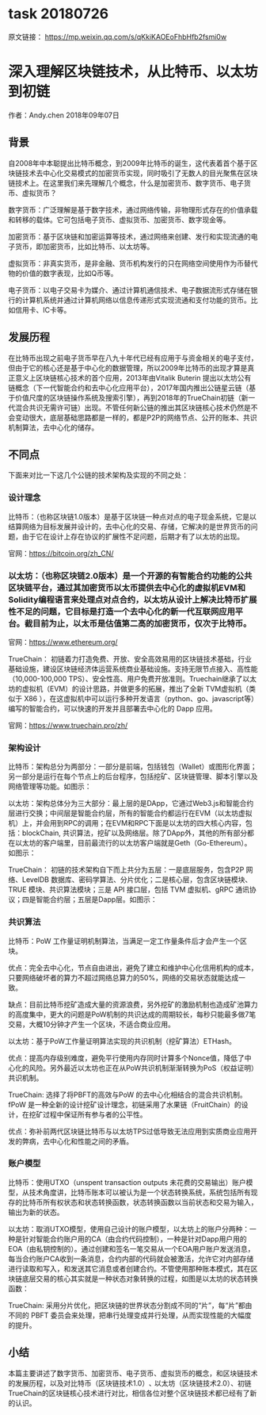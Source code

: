 task 20180726
=================================================
 原文链接： https://mp.weixin.qq.com/s/qKkiKAOEoFhbHfb2fsmi0w

# 深入理解区块链技术，从比特币、以太坊到初链
作者：Andy.chen 2018年09年07日

## 背景

自2008年中本聪提出比特币概念，到2009年比特币的诞生，这代表着首个基于区块链技术去中心化交易模式的加密货币实现，同时吸引了无数人的目光聚焦在区块链技术上。在这里我们来先理解几个概念，什么是加密货币、数字货币、电子货币、虚拟货币？

数字货币：广泛理解是基于数字技术，通过网络传输，非物理形式存在的价值承载和转移的载体。它可包括电子货币、虚拟货币、加密货币、数字现金等。

加密货币：基于区块链和加密运算等技术，通过网络来创建、发行和实现流通的电子货币，即加密货币，比如比特币、以太坊等。

虚拟货币：非真实货币，是非金融、货币机构发行的只在网络空间使用作为币替代物的价值的数字表现，比如Q币等。

电子货币：以电子交易卡为媒介、通过计算机通信技术、电子数据流形式存储在银行的计算机系统并通过计算机网络以信息传递形式实现流通和支付功能的货币。比如信用卡、IC卡等。



## 发展历程

在比特币出现之前电子货币早在八九十年代已经有应用于与资金相关的电子支付，但由于它的核心还是基于中心化的数据管理，所以2009年比特币的出现才算是真正意义上区块链核心技术的首个应用，2013年由Vitalik Buterin 提出以太坊公有链概念（下一代智能合约和去中心化应用平台），2017年国内推出公链星云链（基于价值尺度的区块链操作系统及搜索引擎），再到2018年的TrueChain初链（新一代混合共识无需许可链）出现。不管任何新公链的推出其区块链核心技术仍然是不会变动很大，底层基础思路都是一样的，都是P2P的网络节点、公开的账本、共识机制算法，去中心化的储存。



## 不同点

下面来对比一下这几个公链的技术架构及实现的不同之处：

### 设计理念

比特币：（也称区块链1.0版本）是基于区块链一种点对点的电子现金系统，它是以结算网络为目标发展并设计的，去中心化的交易、存储，它解决的是世界货币的问题，由于它在设计上存在协议的扩展性不足问题，后期才有了以太坊的出现。

官网：https://bitcoin.org/zh_CN/

### 以太坊：（也称区块链2.0版本）是一个开源的有智能合约功能的公共区块链平台，通过其加密货币以太币提供去中心化的虚拟机EVM和Solidity编程语言来处理点对点合约，以太坊从设计上解决比特币扩展性不足的问题，它目标是打造一个去中心化的新一代互联网应用平台。截目前为止，以太币是估值第二高的加密货币，仅次于比特币。

官网：https://www.ethereum.org/

TrueChain： 初链着力打造免费、开放、安全高效易用的区块链技术基础，行业基础设施，建设区块链经济体运营系统商业基础设施。支持无限节点接入、高性能（10,000-100,000 TPS）、安全性高、用户免费开放准则。Truechain继承了以太坊的虚拟机（EVM）的设计思路，并做更多的拓展，推出了全新 TVM虚拟机（类似于 X86 ），在这虚拟机中可以运行多种开发语言（python、go、javascript等）编写的智能合约，可以快速的开发并且部署去中心化的 Dapp 应用。

官网：https://www.truechain.pro/zh/



### 架构设计

比特币：架构总分为两部分：一部分是前端，包括钱包（Wallet）或图形化界面；另一部分是运行在每个节点上的后台程序，包括挖矿、区块链管理、脚本引擎以及网络管理等功能。如图示：



以太坊：架构总体分为三大部分：最上层的是DApp，它通过Web3.js和智能合约层进行交换；中间层是智能合约层，所有的智能合约都运行在EVM（以太坊虚拟机）上，并会用到RPC的调用；在EVM和RPC下面是以太坊的四大核心内容，包括：blockChain, 共识算法，挖矿以及网络层。除了DApp外，其他的所有部分都在以太坊的客户端里，目前最流行的以太坊客户端就是Geth（Go-Ethereum）。如图示：



TrueChain： 初链的技术架构自下而上共分为五层：一是底层服务，包含P2P 网络、LevelDB 数据库、密码学算法、分片优化；二是核心层，包含区块链模块、TRUE 模块、共识算法模块；三是 API 接口层，包括 TVM 虚拟机、gRPC 通讯协议；四是智能合约层；五层是Dapp层。如图示：



### 共识算法

比特币：PoW 工作量证明机制算法，当满足一定工作量条件后才会产生一个区块。

优点：完全去中心化，节点自由进出，避免了建立和维护中心化信用机构的成本，只要网络破坏者的算力不超过网络总算力的50%，网络的交易状态就能达成一致。

缺点：目前比特币挖矿造成大量的资源浪费，另外挖矿的激励机制也造成矿池算力的高度集中，更大的问题是PoW机制的共识达成的周期较长，每秒只能最多做7笔交易，大概10分钟才产生一个区块，不适合商业应用。

以太坊：基于PoW工作量证明算法实现的共识机制（挖矿算法）ETHash。

优点：提高内存级别难度，避免平行使用内存同时计算多个Nonce值，降低了中心化的风险。另外最近以太坊也正在从PoW共识机制渐渐转换为PoS（权益证明）共识机制。

TrueChain:  选择了将PBFT的高效与PoW 的去中心化相结合的混合共识机制。fPoW 是一种全新的设计挖矿设计理念，初链采用了水果链（FruitChain）的设计，在挖矿过程中保证所有参与者的公平性。

优点：弥补前两代区块链比特币与以太坊TPS过低导致无法应用到实质商业应用开发的弊病，去中心化和性能之间的矛盾。

   

### 账户模型

比特币：使用UTXO（unspent transaction outputs 未花费的交易输出）账户模型，从技术角度讲，比特币账本可以被认为是一个状态转换系统，系统包括所有现存的比特币所有权状态和状态转换函数，状态转换函数以当前状态和交易为输入，输出为新的状态。


以太坊：取消UTXO模型，使用自己设计的账户模型，以太坊上的账户分两种：一种是针对智能合约账户用的CA（由合约代码控制），一种是针对Dapp用户用的EOA（由私钥控制的）。通过创建和签名一笔交易从一个EOA用户账户发送消息，每当合约账户CA收到一条消息，合约内部的代码就会被激活，允许它对内部存储进行读取和写入，和发送其它消息或者创建合约。不管使用那种账本模式，其在区块链底层交易的核心其实就是一种状态对象转换的过程，如图是以太坊的状态转换函数：



TrueChain:  采用分片优化，把区块链的世界状态分割成不同的“片”，每“片”都由不同的 PBFT 委员会来处理，把串行处理变成并行处理，从而实现性能的大幅度的提升。



## 小结

本篇主要讲述了数字货币、加密货币、电子货币、虚拟货币的概念，和区块链技术的发展历程，以及对比特币（区块链技术1.0）､ 以太坊（区块链技术2.0）、初链TrueChain的区块链核心技术进行对比，相信各位对整个区块链技术都已经有了新的认识。
